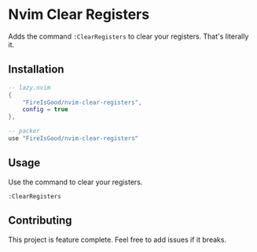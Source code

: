 # Nvim Clear Registers

Adds the command `:ClearRegisters` to clear your registers. That's literally it.

## Installation

```lua
-- lazy.nvim
{
	"FireIsGood/nvim-clear-registers",
	config = true
},

-- packer
use "FireIsGood/nvim-clear-registers"
```

## Usage

Use the command to clear your registers.

```
:ClearRegisters
```

## Contributing

This project is feature complete. Feel free to add issues if it breaks.
